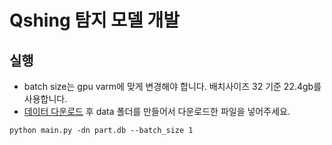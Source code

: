 # Qshing 탐지 모델 개발

## 실행

- batch size는 gpu varm에 맞게 변경해야 합니다. 배치사이즈 32 기준 22.4gb를 사용합니다.
- [데이터 다운로드](https://drive.google.com/file/d/10oGckwjm4M1bnzibx1qlGLDPhYa2TaUB/view?usp=sharing) 후 data 폴더를 만들어서 다운로드한 파일을 넣어주세요.

```shell
python main.py -dn part.db --batch_size 1
```
